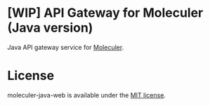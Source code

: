# [WIP] API Gateway for Moleculer (Java version)

Java API gateway service for [Moleculer](https://github.com/berkesa/moleculer-java).

# License
moleculer-java-web is available under the [MIT license](https://tldrlegal.com/license/mit-license).